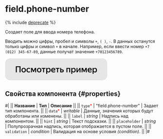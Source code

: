 # field.phone-number

{% include [deprecate](../../_includes/deprecate.md) %}

Создает поле для ввода номера телефона.

Вводить можно цифры, пробел и символы `+`, `( )`, `-`. В данных останутся только цифры и символ `+` в начале. Например, если ввести номер `+7 (012) 345-67-89`, данные получат значение `+70123456789`.

[![Посмотреть пример в песочнице](../_images/buttons/view-example.svg)](https://ya.cc/t/KhFeMBtH3twi97)

## Свойства компонента {#properties}

#|
|| **Название** | **Тип** | **Описание** ||
|| `type`<span style="color: red">\*</span> | "field.phone-number" | Задает тип компонента. ||
|| `data`<span style="color: red">\*</span> | _writable_ | Данные, значения которых будут обработаны или изменены. ||
|| `label` | _string_ | Надпись над компонентом. ||
|| `hint` | _string_ | Текст подсказки. ||
|| `placeholder` | _string_ | Полупрозрачная надпись, которая отображается в пустом поле. ||
|| `validation` | _condition_ | Валидация на основе условия _(condition)_. ||
|#
